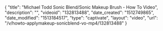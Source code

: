 {
    "title": "Michael Todd Sonic Blend\/Sonic Makeup Brush - How To Video",
    "description": "",
    "videoid": "132813488",
    "date_created": "1512749865",
    "date_modified": "1513184517",
    "type": "captivate",
    "layout": "video",
    "url": "\/v\/howto-applymakeup-sonicblend-vo-mp4\/132813488"
}